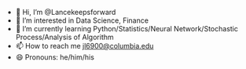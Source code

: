 - 👋 Hi, I’m @Lancekeepsforward
- 👀 I’m interested in Data Science, Finance
- 🌱 I’m currently learning Python/Statistics/Neural Network/Stochastic Process/Analysis of Algorithm
- 📫 How to reach me jl6900@columbia.edu
- 😄 Pronouns: he/him/his

<!---
Lancekeepsforward/Lancekeepsforward is a ✨ special ✨ repository because its `README.md` (this file) appears on your GitHub profile.
You can click the Preview link to take a look at your changes.
--->

